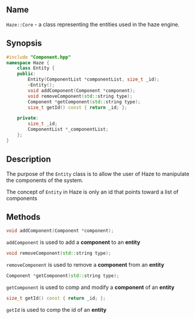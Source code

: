 ## Name
`Haze::Core` - a class representing the entities used in the haze engine. 

## Synopsis
```cpp
#include "Component.hpp"
namespace Haze {
	class Entity {
	public:
		Entity(ComponentList *componentList, size_t _id);
		~Entity();
		void addComponent(Component *component);
		void removeComponent(std::string type);
		Component *getComponent(std::string type);
		size_t getId() const { return _id; };

	private:
		size_t _id;
		ComponentList *_componentList;
	};
}
```

## Description
The purpose of the `Entity` class is to allow the user of Haze to manipulate the components of the system.

The concept of `Entity` in Haze is only an id that points toward a list of components

## Methods
```cpp
void addComponent(Component *component);
```
`addComponent` is used to add a **component** to an **entity**

```cpp
void removeComponent(std::string type);
```
`removeComponent` is used to remove a **component** from an **entity**

```cpp
Component *getComponent(std::string type);
```
`getComponent` is used to comp and modify a **component** of an **entity**

```cpp
size_t getId() const { return _id; };
```
`getId` is used to comp the id of an **entity**
